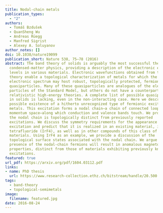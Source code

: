 ```yaml
---
title: Nodal-chain metals
publication_types:
  - "2"
authors:
  - Tomáš Bzdušek
  - QuanSheng Wu
  - Andreas Rüegg
  - Manfred Sigrist
  - Alexey A. Soluyanov
author_notes: []
doi: 10.1038/nature19099
publication_short: Nature 538, 75—78 (2016)
abstract: The band theory of solids is arguably the most successful theory of
  condensed-matter physics, providing a description of the electronic energy
  levels in various materials. Electronic wavefunctions obtained from the band
  theory enable a topological characterization of metals for which the
  electronic spectrum may host robust, topologically protected, fermionic
  quasiparticles. Many of these quasiparticles are analogues of the elementary
  particles of the Standard Model, but others do not have a counterpart in
  relativistic high-energy theories. A complete list of possible quasiparticles
  in solids is lacking, even in the non-interacting case. Here we describe the
  possible existence of a hitherto unrecognized type of fermionic excitation in
  metals. This excitation forms a nodal chain—a chain of connected loops in
  momentum space—along which conduction and valence bands touch. We prove that
  the nodal chain is topologically distinct from previously reported
  excitations. We discuss the symmetry requirements for the appearance of this
  excitation and predict that it is realized in an existing material, iridium
  tetrafluoride (IrF4), as well as in other compounds of this class of
  materials. Using IrF4 as an example, we provide a discussion of the
  topological surface states associated with the nodal chain. We argue that the
  presence of the nodal-chain fermions will result in anomalous magnetotransport
  properties, distinct from those of materials exhibiting previously known
  excitations.
featured: true
url_pdf: https://arxiv.org/pdf/1604.03112.pdf
links:
- name: PhD thesis
  url: https://www.research-collection.ethz.ch/bitstream/handle/20.500.11850/216959/thesis%2bcover.pdf?sequence=1&isAllowed=y
tags:
  - band-theory
  - topological-semimetals
image:
  filename: featured.jpg
date: 2016-08-24
---
```


